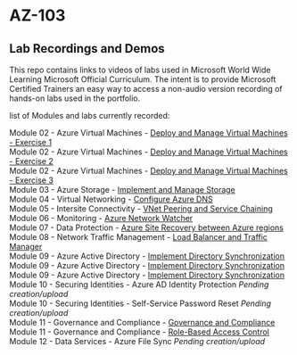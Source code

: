 # AZ-103


## Lab Recordings and Demos

This repo contains links to videos of labs used in Microsoft World Wide Learning Microsoft Official Curriculum.
The intent is to provide Microsoft Certified Trainers an easy way to access a non-audio version recording of hands-on labs used in the portfolio.

list of Modules and labs currently recorded:

Module 02 - Azure Virtual Machines -  [Deploy and Manage Virtual Machines - Exercise 1](https://wwlcontent.azureedge.net/moc/Exported/AZ-103\AZ103-1.mp4)  
Module 02 - Azure Virtual Machines -  [Deploy and Manage Virtual Machines - Exercise 2](https://wwlcontent.azureedge.net/moc/Exported/AZ-103\AZ103-2.mp4)  
Module 02 - Azure Virtual Machines -  [Deploy and Manage Virtual Machines - Exercise 3](https://wwlcontent.azureedge.net/moc/Exported/AZ-103\AZ103-3.mp4)  
Module 03 - Azure Storage -  [Implement and Manage Storage](https://wwlcontent.azureedge.net/moc/Exported/AZ-103\AZ-103-Module%2003-Implement%20and%20Manage%20Storage.mp4)  
Module 04 - Virtual Networking -  [Configure Azure DNS](https://wwlcontent.azureedge.net/moc/Exported/AZ-103\AZ-103-Module%2004-Configure%20Azure%20DNS.mp4)  
Module 05 - Intersite Connectivity -  [VNet Peering and Service Chaining](https://wwlcontent.azureedge.net/moc/Exported/AZ-103\AZ-103-Module%2005-VNET%20peering%20and%20service%20chaining.mp4)  
Module 06 - Monitoring -  [Azure Network Watcher](https://wwlcontent.azureedge.net/moc/Exported/AZ-103\AZ-103-Module%2006-Azure%20Network%20Watcher.mp4)  
Module 07 - Data Protection -  [Azure Site Recovery between Azure regions](https://wwlcontent.azureedge.net/moc/Exported/AZ-103\AZ-103-Module%2007-Implement%20ASR%20between%20Regions.mp4)  
Module 08 - Network Traffic Management -  [Load Balancer and Traffic Manager](https://wwlcontent.azureedge.net/moc/Exported/AZ-103\AZ-103-Module%2008-Load%20Balancer%20and%20Traffic%20Manager.mp4)  
Module 09 - Azure Active Directory -  [Implement Directory Synchronization](https://wwlcontent.azureedge.net/moc/Exported/AZ-103\AZ-103-Module%2009-Exercise%201-Implement%20Directory%20Synchronization.mp4)  
Module 09 - Azure Active Directory -  [Implement Directory Synchronization](https://wwlcontent.azureedge.net/moc/Exported/AZ-103\AZ-103-Module%2009-Exercise%202-Implement%20Directory%20Synchronization.mp4)  
Module 09 - Azure Active Directory -  [Implement Directory Synchronization](https://wwlcontent.azureedge.net/moc/Exported/AZ-103\AZ-103-Module%2009-Exercise%203-Implement%20Directory%20Synchronization.mp4)  
Module 10 - Securing Identities -  Azure AD Identity Protection _Pending creation/upload_  
Module 10 - Securing Identities -  Self-Service Password Reset _Pending creation/upload_  
Module 11 - Governance and Compliance -  [Governance and Compliance](https://wwlcontent.azureedge.net/moc/Exported/AZ-103\AZ-103-Module%2011%20-%20Governance%20and%20Compliance.mp4)  
Module 11 - Governance and Compliance -  [Role-Based Access Control](https://wwlcontent.azureedge.net/moc/Exported/AZ-103\AZ-103-Module%2011-Role%20Based%20Access%20Control.mp4)  
Module 12 - Data Services -  Azure File Sync _Pending creation/upload_  
